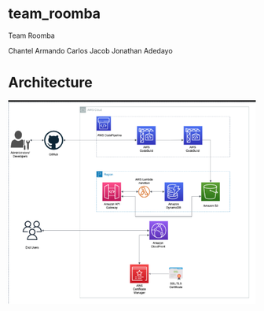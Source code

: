 # team_roomba
Team Roomba

Chantel
Armando
Carlos
Jacob
Jonathan
Adedayo

# Architecture
![Initial Architecture](docs/images/p3diagram.png)
